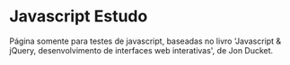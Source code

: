 # Javascript Estudo
 Página somente para testes de javascript, baseadas no livro 'Javascript & jQuery, desenvolvimento de interfaces web interativas', de Jon Ducket.
